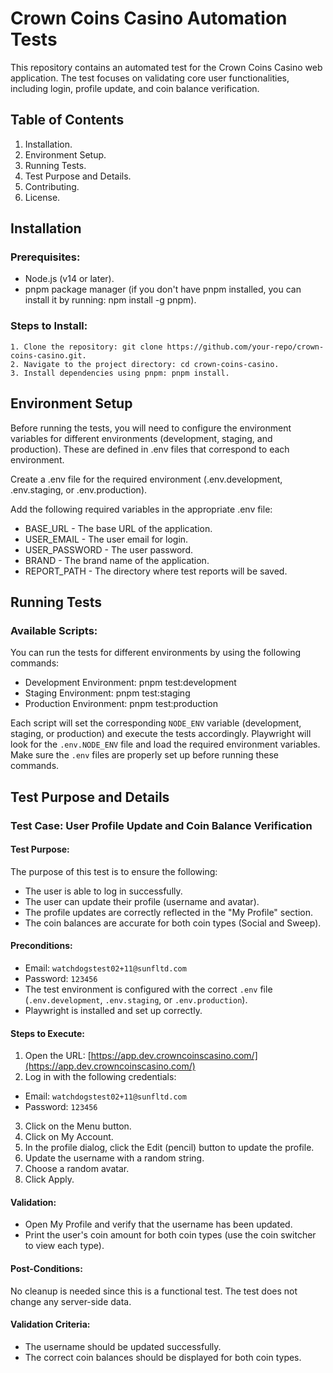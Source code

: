 # Crown Coins Casino Automation Tests

This repository contains an automated test for the Crown Coins Casino web application. The test focuses on validating core user functionalities, including login, profile update, and coin balance verification.

## Table of Contents
1. Installation.
2. Environment Setup.
3. Running Tests.
4. Test Purpose and Details.
5. Contributing.
6. License.

## Installation

### Prerequisites:
- Node.js (v14 or later).
- pnpm package manager (if you don't have pnpm installed, you can install it by running: npm install -g pnpm).

### Steps to Install:
    1. Clone the repository: git clone https://github.com/your-repo/crown-coins-casino.git.
    2. Navigate to the project directory: cd crown-coins-casino.
    3. Install dependencies using pnpm: pnpm install.

## Environment Setup

Before running the tests, you will need to configure the environment variables for different environments (development, staging, and production). These are defined in .env files that correspond to each environment.

Create a .env file for the required environment (.env.development, .env.staging, or .env.production).

Add the following required variables in the appropriate .env file:

- BASE_URL - The base URL of the application.
- USER_EMAIL - The user email for login.
- USER_PASSWORD - The user password.
- BRAND - The brand name of the application.
- REPORT_PATH - The directory where test reports will be saved.

## Running Tests

### Available Scripts:
You can run the tests for different environments by using the following commands:

- Development Environment: pnpm test:development
- Staging Environment: pnpm test:staging
- Production Environment: pnpm test:production

Each script will set the corresponding `NODE_ENV` variable (development, staging, or production) and execute the tests accordingly. Playwright will look for the `.env.NODE_ENV` file and load the required environment variables. Make sure the `.env` files are properly set up before running these commands.

## Test Purpose and Details

### Test Case: User Profile Update and Coin Balance Verification

#### Test Purpose:
The purpose of this test is to ensure the following:

- The user is able to log in successfully.
- The user can update their profile (username and avatar).
- The profile updates are correctly reflected in the "My Profile" section.
- The coin balances are accurate for both coin types (Social and Sweep).

#### Preconditions:
- Email: `watchdogstest02+11@sunfltd.com`
- Password: `123456`
- The test environment is configured with the correct `.env` file (`.env.development`, `.env.staging`, or `.env.production`).
- Playwright is installed and set up correctly.

#### Steps to Execute:
1. Open the URL: [https://app.dev.crowncoinscasino.com/](https://app.dev.crowncoinscasino.com/)
2. Log in with the following credentials:
 - Email: `watchdogstest02+11@sunfltd.com`
 - Password: `123456`
3. Click on the Menu button.
4. Click on My Account.
5. In the profile dialog, click the Edit (pencil) button to update the profile.
6. Update the username with a random string.
7. Choose a random avatar.
8. Click Apply.

#### Validation:
- Open My Profile and verify that the username has been updated.
- Print the user's coin amount for both coin types (use the coin switcher to view each type).

#### Post-Conditions:
No cleanup is needed since this is a functional test. The test does not change any server-side data.

#### Validation Criteria:
- The username should be updated successfully.
- The correct coin balances should be displayed for both coin types.

